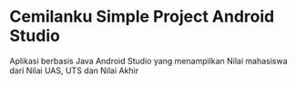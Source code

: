 # Cemilanku Simple Project Android Studio
Aplikasi berbasis Java Android Studio yang menampilkan Nilai mahasiswa dari Nilai UAS, UTS dan Nilai Akhir 
